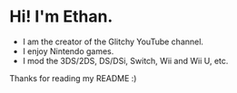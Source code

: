 # Hi! I'm Ethan.
- I am the creator of the Glitchy YouTube channel.
- I enjoy Nintendo games.
- I mod the 3DS/2DS, DS/DSi, Switch, Wii and Wii U, etc.

Thanks for reading my README :)
